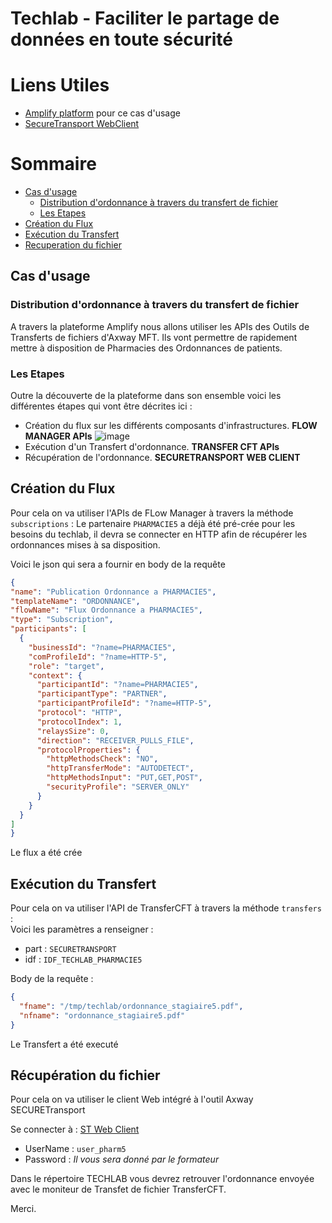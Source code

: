 # Techlab - Faciliter le partage de données en toute sécurité
# Liens Utiles

- [Amplify platform](https://platform.axway.com ) pour ce cas d'usage
- [SecureTransport WebClient](https://ptx140.demo.axway.com:8443)

# Sommaire
- [Cas d'usage](#cas-usage)
  * [Distribution d'ordonnance à travers du transfert de fichier](#description)
  * [Les Etapes](#les-etapes)
- [Création du Flux](#create-flux)
- [Exécution du Transfert](#execute-transfer)
- [Recuperation du fichier](#get-file)
   
## Cas d'usage

### Distribution d'ordonnance à travers du transfert de fichier
A travers la plateforme Amplify nous allons utiliser les APIs des Outils de Transferts de fichiers d'Axway MFT.
Ils vont permettre de rapidement mettre à disposition de Pharmacies des Ordonnances de patients.

### Les Etapes

Outre la découverte de la plateforme dans son ensemble voici les différentes étapes qui vont être décrites ici : 
- Création du flux sur les différents composants d'infrastructures. **FLOW MANAGER APIs**
![image](https://user-images.githubusercontent.com/78549144/136689486-0135ab69-0e30-44f9-8cf7-85a74205d839.png)
- Exécution d'un Transfert d'ordonnance. **TRANSFER CFT APIs**
- Récupération de l'ordonnance. **SECURETRANSPORT WEB CLIENT**

## Création du Flux

Pour cela on va utiliser l'APIs de FLow Manager à travers la méthode `subscriptions` : 
Le partenaire `PHARMACIE5` a déjà été pré-crée pour les besoins du techlab, il devra se connecter en HTTP afin de récupérer
les ordonnances mises à sa disposition.

Voici le json qui sera a fournir en body de la requête 

```json
{  
"name": "Publication Ordonnance a PHARMACIE5",
"templateName": "ORDONNANCE",
"flowName": "Flux Ordonnance a PHARMACIE5",
"type": "Subscription",
"participants": [
  {
    "businessId": "?name=PHARMACIE5",
    "comProfileId": "?name=HTTP-5",
    "role": "target",
    "context": {
      "participantId": "?name=PHARMACIE5",
      "participantType": "PARTNER",
      "participantProfileId": "?name=HTTP-5",
      "protocol": "HTTP",
      "protocolIndex": 1,
      "relaysSize": 0,
      "direction": "RECEIVER_PULLS_FILE",
      "protocolProperties": {
        "httpMethodsCheck": "NO",
        "httpTransferMode": "AUTODETECT",
        "httpMethodsInput": "PUT,GET,POST",
        "securityProfile": "SERVER_ONLY"
      }
    }
  }
]
}
```

Le flux a été crée

## Exécution du Transfert

Pour cela on va utiliser l'API de TransferCFT à travers la méthode `transfers` :  
Voici les paramètres a renseigner : 
  - part : `SECURETRANSPORT`
  - idf  : `IDF_TECHLAB_PHARMACIE5`

Body de la requête :

```json
{
  "fname": "/tmp/techlab/ordonnance_stagiaire5.pdf",
  "nfname": "ordonnance_stagiaire5.pdf"
}
```

Le Transfert a été executé

## Récupération du fichier

Pour cela on va utiliser le client Web intégré à l'outil Axway SECURETransport 

Se connecter à : [ST Web Client](https://ptx140.demo.axway.com:8443)

- UserName : `user_pharm5`
- Password : _Il vous sera donné par le formateur_

Dans le répertoire TECHLAB vous devrez retrouver l'ordonnance envoyée avec le moniteur de Transfet de fichier TransferCFT.

Merci.
